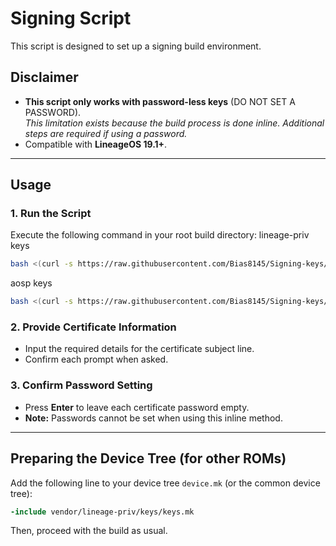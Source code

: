 # Signing Script  
This script is designed to set up a signing build environment.

## Disclaimer  
- **This script only works with password-less keys** (DO NOT SET A PASSWORD).  
  *This limitation exists because the build process is done inline. Additional steps are required if using a password.*  
- Compatible with **LineageOS 19.1+**.

---

## Usage  

### 1. Run the Script  
Execute the following command in your root build directory: 
lineage-priv keys
```bash
bash <(curl -s https://raw.githubusercontent.com/Bias8145/Signing-keys/main/keygen.sh)
```

aosp keys
```bash
bash <(curl -s https://raw.githubusercontent.com/Bias8145/Signing-keys/main/aosp.sh)
```

### 2. Provide Certificate Information  
- Input the required details for the certificate subject line.  
- Confirm each prompt when asked.

### 3. Confirm Password Setting  
- Press **Enter** to leave each certificate password empty.  
- **Note:** Passwords cannot be set when using this inline method.

---

## Preparing the Device Tree (for other ROMs)  
Add the following line to your device tree `device.mk` (or the common device tree):  
```makefile
-include vendor/lineage-priv/keys/keys.mk
```

Then, proceed with the build as usual.
